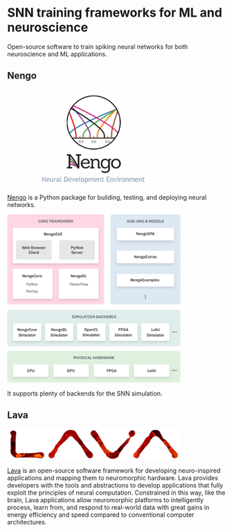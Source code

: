# SNN training frameworks for ML and neuroscience

Open-source software to train spiking neural networks for both neuroscience and ML applications.

## Nengo

<img src="../images/nengo.jpg" alt="nengo" width="400"/>

[Nengo](https://nengo.ai) is a Python package for building, testing, and deploying neural networks.

<img src="../images/nengo_structure.svg" alt="nengo_structure" width="400"/>

It supports plenty of backends for the SNN simulation.

## Lava

<img src="../images/lava.png" alt="lava" width="400"/>

[Lava](https://lava-nc.org/) is an open-source software framework for developing neuro-inspired applications and mapping them to neuromorphic hardware. Lava provides developers with the tools and abstractions to develop applications that fully exploit the principles of neural computation. Constrained in this way, like the brain, Lava applications allow neuromorphic platforms to intelligently process, learn from, and respond to real-world data with great gains in energy efficiency and speed compared to conventional computer architectures.
